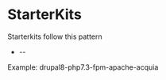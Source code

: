 # StarterKits

Starterkits follow this pattern

* <framework>-<runtime>-<metadata>

Example: drupal8-php7.3-fpm-apache-acquia
